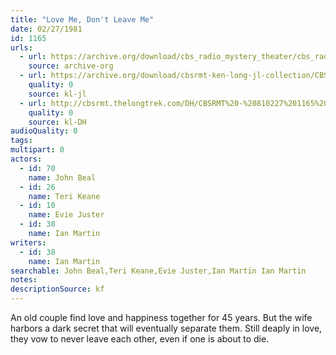 ```yaml
---
title: "Love Me, Don't Leave Me"
date: 02/27/1981
id: 1165
urls: 
  - url: https://archive.org/download/cbs_radio_mystery_theater/cbs_radio_mystery_theater-1151-1200.zip/cbs_radio_mystery_theater-1151-1200%2Fcbsrmt_1165_love_me_dont_leave_me.mp3
    source: archive-org
  - url: https://archive.org/download/cbsrmt-ken-long-jl-collection/CBSRMT - 810227 1165 Love Me, Don 't Leave Me_jl.mp3
    quality: 0
    source: kl-jl
  - url: http://cbsrmt.thelongtrek.com/DH/CBSRMT%20-%20810227%201165%20Love%20Me,%20Don%27t%20Leave%20Me_dh.mp3
    quality: 0
    source: kl-DH
audioQuality: 0
tags: 
multipart: 0
actors:  
  - id: 70
    name: John Beal  
  - id: 26
    name: Teri Keane  
  - id: 10
    name: Evie Juster  
  - id: 38
    name: Ian Martin
writers:  
  - id: 38
    name: Ian Martin
searchable: John Beal,Teri Keane,Evie Juster,Ian Martin Ian Martin
notes: 
descriptionSource: kf
---
```

An old couple find love and happiness together for 45 years. But the wife harbors a dark secret that will eventually separate them. Still deaply in love, they vow to never leave each other, even if one is about to die.
